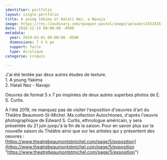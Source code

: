 ```yaml
---
identifier: portfolio
layout: single-portfolio
title: A young Yakima et Hatali Nez, a Navajo
image: https://res.cloudinary.com/npaquet-pastel/image/upload/v1553435772/54519435_2281676548768246_5355048602852917248_n.jpg
date: 2016-12-14 00:00:00 -0500
metadata:
  year: 2019-03-01 00:00:00 -0500
  dimensions: 7 X 5 po
  support: Toile
  type: Acrylique
categorie: croquis

---
```

J'ai été tentée par deux autres études de texture.   
1\. A young Yakima  
2\. Hatali Nez - Navajo  
  
Oeuvres de format 5 x 7 po inspirées de deux autres superbes photos de E. S. Curtis.  
  
À l'été 2019, ne manquez pas de visiter l'exposition d'oeuvres d'art du Théâtre Beaumont-St-Michel. Ma collection Autochtones, d'après l'oeuvre photographique de Edward S. Curtis, ethnologue américain, y sera présentée du 21 juin jusqu'à la fin de la saison. Pour en savoir plus sur la nouvelle saison du Théâtre ainsi que sur les artistes qui y présentent des oeuvres :   
[https://www.theatrebeaumontstmichel.com/page/5/exposition](https://www.theatrebeaumontstmichel.com/page/5/exposition "https://www.theatrebeaumontstmichel.com/page/5/exposition")